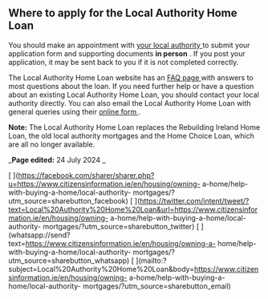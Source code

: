 ##  Where to apply for the Local Authority Home Loan

You should make an appointment with [ your local authority
](https://www.gov.ie/en/publication/942f74-local-authorities/) to submit your
application form and supporting documents **in person** . If you post your
application, it may be sent back to you if it is not completed correctly.

The Local Authority Home Loan website has an [ FAQ page
](https://localauthorityhomeloan.ie/faq/) with answers to most questions about
the loan. If you need further help or have a question about an existing Local
Authority Home Loan, you should contact your local authority directly. You can
also email the Local Authority Home Loan with general queries using their [
online form ](https://localauthorityhomeloan.ie/contactus/) .

**Note:** The Local Authority Home Loan replaces the Rebuilding Ireland Home
Loan, the old local authority mortgages and the Home Choice Loan, which are
all no longer available.

_**Page edited:** 24 July 2024 _

[
](https://facebook.com/sharer/sharer.php?u=https://www.citizensinformation.ie/en/housing/owning-
a-home/help-with-buying-a-home/local-authority-
mortgages/?utm_source=sharebutton_facebook) [
](https://twitter.com/intent/tweet/?text=Local%20Authority%20Home%20Loan&url=https://www.citizensinformation.ie/en/housing/owning-
a-home/help-with-buying-a-home/local-authority-
mortgages/?utm_source=sharebutton_twitter) [
](whatsapp://send?text=https://www.citizensinformation.ie/en/housing/owning-a-
home/help-with-buying-a-home/local-authority-
mortgages/?utm_source=sharebutton_whatsapp) [
](mailto:?subject=Local%20Authority%20Home%20Loan&body=https://www.citizensinformation.ie/en/housing/owning-
a-home/help-with-buying-a-home/local-authority-
mortgages/?utm_source=sharebutton_email) [ ](javascript:void\(0\))
